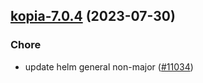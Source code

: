 

## [kopia-7.0.4](https://github.com/truecharts/charts/compare/kopia-7.0.3...kopia-7.0.4) (2023-07-30)

### Chore

- update helm general non-major ([#11034](https://github.com/truecharts/charts/issues/11034))
  
  